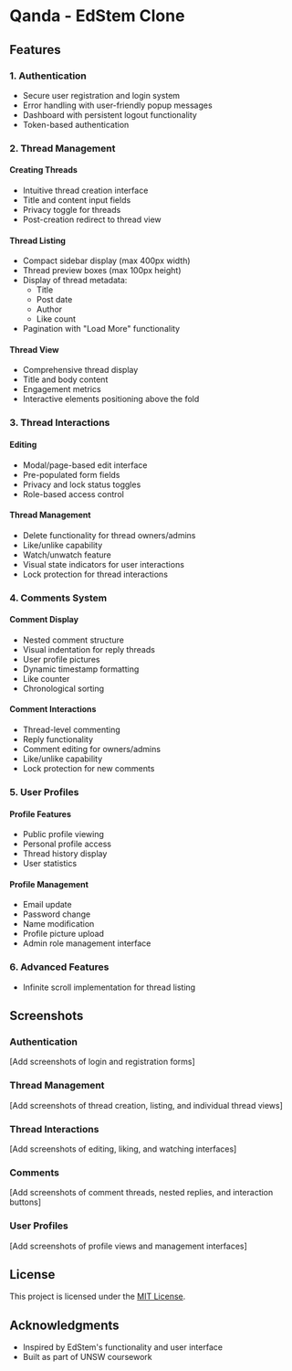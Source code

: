 # Qanda - EdStem Clone

## Features

### 1. Authentication

- Secure user registration and login system
- Error handling with user-friendly popup messages
- Dashboard with persistent logout functionality
- Token-based authentication

### 2. Thread Management

#### Creating Threads

- Intuitive thread creation interface
- Title and content input fields
- Privacy toggle for threads
- Post-creation redirect to thread view

#### Thread Listing

- Compact sidebar display (max 400px width)
- Thread preview boxes (max 100px height)
- Display of thread metadata:
  - Title
  - Post date
  - Author
  - Like count
- Pagination with "Load More" functionality

#### Thread View

- Comprehensive thread display
- Title and body content
- Engagement metrics
- Interactive elements positioning above the fold

### 3. Thread Interactions

#### Editing

- Modal/page-based edit interface
- Pre-populated form fields
- Privacy and lock status toggles
- Role-based access control

#### Thread Management

- Delete functionality for thread owners/admins
- Like/unlike capability
- Watch/unwatch feature
- Visual state indicators for user interactions
- Lock protection for thread interactions

### 4. Comments System

#### Comment Display

- Nested comment structure
- Visual indentation for reply threads
- User profile pictures
- Dynamic timestamp formatting
- Like counter
- Chronological sorting

#### Comment Interactions

- Thread-level commenting
- Reply functionality
- Comment editing for owners/admins
- Like/unlike capability
- Lock protection for new comments

### 5. User Profiles

#### Profile Features

- Public profile viewing
- Personal profile access
- Thread history display
- User statistics

#### Profile Management

- Email update
- Password change
- Name modification
- Profile picture upload
- Admin role management interface

### 6. Advanced Features

- Infinite scroll implementation for thread listing

## Screenshots

### Authentication

[Add screenshots of login and registration forms]

### Thread Management

[Add screenshots of thread creation, listing, and individual thread views]

### Thread Interactions

[Add screenshots of editing, liking, and watching interfaces]

### Comments

[Add screenshots of comment threads, nested replies, and interaction buttons]

### User Profiles

[Add screenshots of profile views and management interfaces]

## License

This project is licensed under the [MIT License](LICENSE.md).

## Acknowledgments

- Inspired by EdStem's functionality and user interface
- Built as part of UNSW coursework
